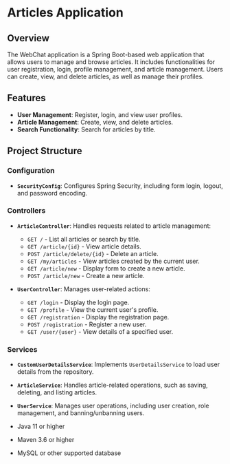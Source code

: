 # Articles Application

## Overview

The WebChat application is a Spring Boot-based web application that allows users to manage and browse articles. It includes functionalities for user registration, login, profile management, and article management. Users can create, view, and delete articles, as well as manage their profiles.

## Features

- **User Management**: Register, login, and view user profiles.
- **Article Management**: Create, view, and delete articles.
- **Search Functionality**: Search for articles by title.

## Project Structure

### Configuration

- **`SecurityConfig`**: Configures Spring Security, including form login, logout, and password encoding.
  
### Controllers

- **`ArticleController`**: Handles requests related to article management:
  - `GET /` - List all articles or search by title.
  - `GET /article/{id}` - View article details.
  - `POST /article/delete/{id}` - Delete an article.
  - `GET /my/articles` - View articles created by the current user.
  - `GET /article/new` - Display form to create a new article.
  - `POST /article/new` - Create a new article.
  
- **`UserController`**: Manages user-related actions:
  - `GET /login` - Display the login page.
  - `GET /profile` - View the current user's profile.
  - `GET /registration` - Display the registration page.
  - `POST /registration` - Register a new user.
  - `GET /user/{user}` - View details of a specified user.

### Services

- **`CustomUserDetailsService`**: Implements `UserDetailsService` to load user details from the repository.
- **`ArticleService`**: Handles article-related operations, such as saving, deleting, and listing articles.
- **`UserService`**: Manages user operations, including user creation, role management, and banning/unbanning users.


- Java 11 or higher
- Maven 3.6 or higher
- MySQL or other supported database
